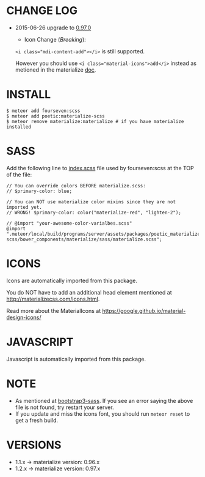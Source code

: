 # CHANGE LOG
- 2015-06-26 upgrade to [0.97.0](https://github.com/Dogfalo/materialize/tree/v0.97.0#changelog)
  -  Icon Change (*Breaking*):

    ```<i class="mdi-content-add"></i>``` is still supported.

    However you should use ```<i class="material-icons">add</i>``` instead as
    metioned in the materialize [doc](http://materializecss.com/icons.html).

# INSTALL
```
$ meteor add fourseven:scss
$ meteor add poetic:materialize-scss
$ meteor remove materialize:materialize # if you have materialize installed
```

# SASS
Add the following line to [index.scss](https://github.com/fourseven/meteor-scss#controlling-load-order-since-200-beta_3) file used by fourseven:scss at the TOP of the file:
```
// You can override colors BEFORE materialize.scss:
// $primary-color: blue;

// You can NOT use materialize color mixins since they are not imported yet.
// WRONG! $primary-color: color("materialize-red", "lighten-2");

// @import "your-awesome-color-varialbes.scss"
@import ".meteor/local/build/programs/server/assets/packages/poetic_materialize-scss/bower_components/materialize/sass/materialize.scss";
```

# ICONS
Icons are automatically imported from this package.

You do NOT have to add an additional head element mentioned at http://materializecss.com/icons.html.

Read more about the MaterialIcons at https://google.github.io/material-design-icons/

# JAVASCRIPT
Javascript is automatically imported from this package.

# NOTE
- As mentioned at [bootstrap3-sass](https://github.com/englue/meteor-bootstrap3-sass#to-use). If you see an error saying the above file is not found, try restart your server.
- If you update and miss the icons font, you should run ```meteor reset``` to get a fresh build.

# VERSIONS
- 1.1.x -> materialize version: 0.96.x
- 1.2.x -> materialize version: 0.97.x
